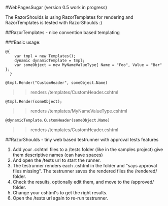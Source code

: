 #WebPagesSugar
(version 0.5 work in progress)

The RazorShoulds is using RazorTemplates for rendering and RazorTemplates is tested with RazorShoulds :)

##RazorTemplates - nice convention based templating

###Basic usage:
  
	@{
		var tmpl = new Templates();
		dynamic dynamicTemplate = tmpl;
		var someObject = new MyNameValueType{ Name = "Foo", Value = "Bar" };
	  }

	@tmpl.Render("CustomHeader", someObject.Name)
>>renders /templates/CustomHeader.cshtml

	@tmpl.Render(someObject);
>>renders /templates/MyNameValueType.cshtml

	@dynamicTemplate.CustomHeader(someObject.Name)
>>renders /templates/CustomHeader.cshtml

##RazorShoulds - tiny web based testrunner with approval tests features

1. Add your .cshtml files to a /tests folder (like in the samples project) give them descriptive names (can have spaces)
2. And open the /tests url to start the runner. 
3. The testrunner renders each .cshtml in the folder and "says approval files missing". The testrunner saves the 
rendered files the /rendered/ folder.
4. Check the results, optionally edit them, and move to the /approved/ folder. 
5. Change your cshtml's to get the right results.
6. Open the /tests url again to re-run testrunner.
